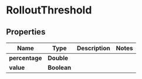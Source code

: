 

# RolloutThreshold


## Properties

| Name | Type | Description | Notes |
|------------ | ------------- | ------------- | -------------|
|**percentage** | **Double** |  |  |
|**value** | **Boolean** |  |  |



